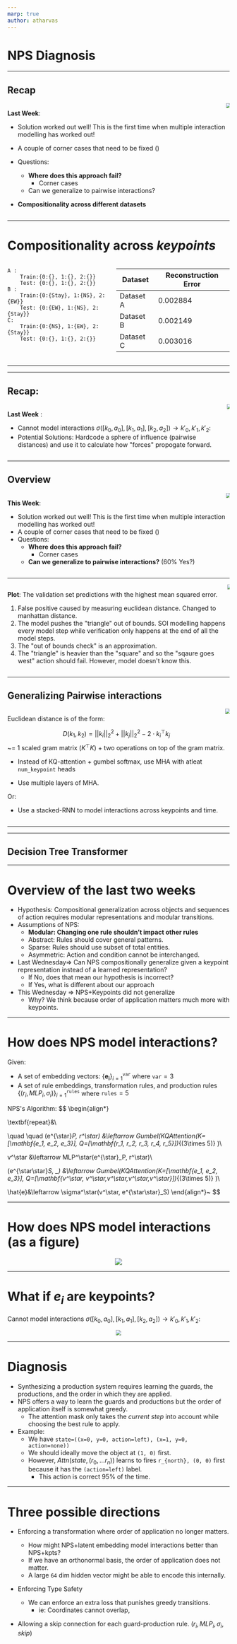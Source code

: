 ```yaml
---
marp: true
author: atharvas
---
```


# NPS Diagnosis

---

## Recap

<style>
 .row {
  display: flex;
}

.column {
  flex: 50%;
} 
</style>


<div class="row">
<div class="column">

__Last Week__:
- Solution worked out well! This is the first time when multiple interaction modelling has worked out!
- A couple of corner cases that need to be fixed ()
- Questions:
  - __Where does this approach fail?__
    - Corner cases
  - Can we generalize to pairwise interactions?

- __Compositionality across different datasets__

</div>

  <div class="column">

<center>
<img src="NPSdiagnosis.assets/typed_nps_modelling_interactions.png" style="zoom:70%;" />
</center>
  </div>
</div>


---

# Compositionality across _keypoints_

<div class="row">
<div class="column">

    A :
        Train:{0:{}, 1:{}, 2:{}}
        Test: {0:{}, 1:{}, 2:{}}
    B :
        Train:{0:{Stay}, 1:{NS}, 2:{EW}}
        Test: {0:{EW}, 1:{NS}, 2:{Stay}}
    C:
        Train:{0:{NS}, 1:{EW}, 2:{Stay}}
        Test: {0:{}, 1:{}, 2:{}}
    


</div>
<div class="column">


| Dataset   | Reconstruction Error |
| --------- | -------------------- |
| Dataset A | 0.002884             |
| Dataset B | 0.002149             |
| Dataset C | 0.003016             |

</div>
</div>



---


---

## Recap:


<style>
 .row {
  display: flex;
}

.column {
  flex: 50%;
} 
</style>


<div class="row">
<div class="column">

__Last Week__ : 
- Cannot model interactions $\sigma([k_0, a_0], [k_1, a_1], [k_2, a_2]) \rightarrow k'_0, k'_1, k'_2$:
- Potential Solutions: Hardcode a sphere of influence (pairwise distances) and use it to calculate how "forces" propogate forward.

</div>

  <div class="column">

<center>
<img src="NPSdiagnosis.assets/keypoints_and_nps_cannot_model_interactions.png" style="zoom:70%;" />
</center>

  </div>
</div>

---
## Overview

<style>
 .row {
  display: flex;
}

.column {
  flex: 50%;
} 
</style>


<div class="row">
<div class="column">

__This Week__:
- Solution worked out well! This is the first time when multiple interaction modelling has worked out!
- A couple of corner cases that need to be fixed ()
- Questions:
  - __Where does this approach fail?__
    - Corner cases
  - __Can we generalize to pairwise interactions?__ (60% Yes?)


</div>

  <div class="column">

<center>
<img src="NPSdiagnosis.assets/typed_nps_modelling_interactions.png" style="zoom:70%;" />
</center>
  </div>
</div>


---

<div class="row">
<div class="column">

__Plot__: The validation set predictions with the highest mean squared error.

1. False positive caused by measuring euclidean distance. Changed to manhattan distance.
2. The model pushes the "triangle" out of bounds. SOI modelling happens every model step while verification only happens at the end of all the model steps.
3. The "out of bounds check" is an approximation.
4. The "triangle" is heavier than the "square" and so the "sqaure goes west" action should fail. However, model doesn't know this.

</div>

  <div class="column">

<center>
<img src="NPSdiagnosis.assets/corner_cases_nps_interaction_modelling_crop.png" style="zoom:70%;" />
</center>
  </div>
</div>

---

## Generalizing Pairwise interactions

<div class="row">
<div class="column">

Euclidean distance is of the form:

$$
D(k_1, k_2) = ||k_i||_2^2 + ||k_j||_2^2 -  2 \cdot k_i^\top k_j
$$
~= 1 scaled gram matrix ($K^\top K$) + two operations on top of the gram matrix.


- Instead of KQ-attention + gumbel softmax, use MHA with atleat `num_keypoint` heads

- Use multiple layers of MHA.

Or:

- Use a stacked-RNN to model interactions across keypoints and time. 

</div>

  <div class="column">

<center>
<img src="https://data-science-blog.com/wp-content/uploads/2022/01/mha_img_original.png" style="zoom:70%;" />
</center>

  </div>
</div>

---

---

## Decision Tree Transformer

<!--  -->

---

# Overview of the last two weeks

- Hypothesis: Compositional generalization across objects and sequences of action requires modular representations and modular transitions.
- Assumptions of NPS:
    - **Modular: Changing one rule shouldn’t impact other rules**
    - Abstract: Rules should cover general patterns.
    - Sparse: Rules should use subset of total entities.
    - Asymmetric: Action and condition cannot be interchanged.
- Last Wednesday=> Can NPS compositionally generalize given a keypoint representation instead of a learned representation?
    - If No, does that mean our hypothesis is incorrect?
    - If Yes, what is different about our approach
- This Wednesday => NPS+Keypoints did not generalize
    - Why? We think because order of application matters much more with keypoints.
      
---
# How does NPS model interactions?

Given:

- A set of embedding vectors: $\{ \mathbf{e_i} \}_{i=1}^\texttt{var}$ where $\texttt{var} = 3$
- A set of rule embeddings,  transformation rules, and production rules $\{(r_i, MLP_i, \sigma_i)\}_{i=1}^\texttt{rules}$ where $\texttt{rules} = 5$

NPS's Algorithm:
$$
\begin{align*}

\textbf{repeat}&\\

\quad \quad (e^{\star}_P, r^\star) &\leftarrow Gumbel(KQAttention(K=[\mathbf{e_1, e_2, e_3}], Q=[\mathbf{r_1, r_2, r_3, r_4, r_5}])_{(3\times 5)} )\\

v^\star &\leftarrow MLP^\star(e^{\star}_P, r^\star)\\

(e^{\star\star}_S, \_) &\leftarrow Gumbel(KQAttention(K=[\mathbf{e_1, e_2, e_3}], Q=[\mathbf{v^\star, v^\star,v^\star,v^\star,v^\star}])_{(3\times 5)} )\\

\hat{e}&\leftarrow \sigma^\star(v^\star, e^{\star\star}_S)
\end{align*}~
$$

---

# How does NPS model interactions (as a figure)

<center>

![](NPSdiagnosis.assets/NPSdiagram.png)

</center>

---

# What if $e_i$ are keypoints?

Cannot model interactions $\sigma([k_0, a_0], [k_1, a_1], [k_2, a_2]) \rightarrow k'_0, k'_1, k'_2$:

<center>

<img src="NPSdiagnosis.assets/keypoints_and_nps_cannot_model_interactions.png" style="zoom:70%;" />
</center>


---

# Diagnosis

- Synthesizing a production system requires learning the guards, the productions, and the order in which they are applied.
- NPS offers a way to learn the guards and productions but the order of application itself is somewhat greedy.
    - The attention mask only takes the *current step* into account while choosing the best rule to apply.
- Example:
    - We have `state=((x=0, y=0, action=left), (x=1, y=0, action=none))`
    - We should ideally move the object at `(1, 0)` first. 
    - However, $Attn(state, (r_0, \dots r_n))$ learns to fires `r_{north}, (0, 0)` first because it has the `(action=left)` label. 
        - This action is correct 95% of the time.


---

# Three possible directions

- Enforcing a transformation where order of application no longer matters.
    - How might NPS+latent embedding model interactions better than NPS+kpts?
    - If we have an orthonormal basis, the order of application does not matter.
    - A large `64` dim hidden vector might be able to encode this internally.

- Enforcing Type Safety
    - We can enforce an extra loss that punishes greedy transitions.
        - ie: Coordinates cannot overlap, 

- Allowing a skip connection for each guard-production rule. $(r_i, MLP_i, \sigma_i, skip)$